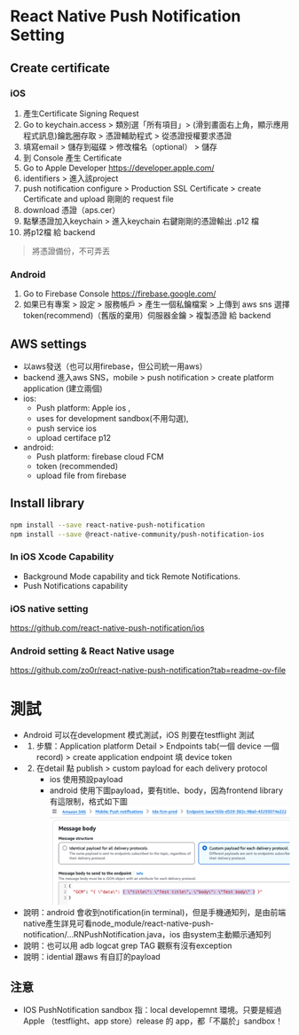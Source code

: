# React Native Push Notification Setting

## Create certificate
### iOS
1. 產生Certificate Signing Request
  1. Go to keychain.access > 類別選「所有項目」> (滑到畫面右上角，顯示應用程式訊息)鑰匙圈存取 > 憑證輔助程式 > 從憑證授權要求憑證
  2. 填寫email > 儲存到磁碟 > 修改檔名（optional） > 儲存
2. 到 Console 產生 Certificate
  1. Go to Apple Developer https://developer.apple.com/
  2. identifiers > 進入該project 
  3. push notification configure > Production SSL Certificate > create Certificate and upload 剛剛的 request file
  4. download 憑證（aps.cer）
  5. 點擊憑證加入keychain > 進入keychain 右鍵剛剛的憑證輸出 .p12 檔
  6. 將p12檔 給 backend
  
> 將憑證備份，不可弄丟  
  
### Android
1. Go to Firebase Console https://firebase.google.com/
2. 如果已有專案 > 設定 > 服務帳戶 > 產生一個私鑰檔案 > 上傳到 aws sns 選擇token(recommend)（舊版的棄用）伺服器金鑰 > 複製憑證 給 backend


## AWS settings
- 以aws發送（也可以用firebase，但公司統一用aws）  
- backend 進入aws SNS，mobile > push notification  > create platform application (建立兩個)   
- ios:
  - Push platform: Apple ios ,
  - uses for development sandbox(不用勾選),
  - push service ios
  - upload certiface p12
- android:
  - Push platform: firebase cloud FCM
  - token (recommended)
  - upload file from firebase

## Install library
```bash
npm install --save react-native-push-notification
npm install --save @react-native-community/push-notification-ios 
```

### In iOS Xcode Capability
- Background Mode capability and tick Remote Notifications.
- Push Notifications capability

### iOS native setting
https://github.com/react-native-push-notification/ios

### Android setting & React Native usage
https://github.com/zo0r/react-native-push-notification?tab=readme-ov-file

# 測試
- Android 可以在development 模式測試，iOS 則要在testflight 測試
- 1. 步驟：Application platform Detail > Endpoints tab(一個 device 一個record) > create application endpoint 填 device token 
- 2. 在detail 點 publish > custom payload for each delivery protocol
     - ios 使用預設payload
     - android 使用下圖payload，要有title、body，因為frontend library有這限制，格式如下圖
       <img src="./aws-sns-android-publish-payload.png"/>
- 說明：android 會收到notification(in terminal)，但是手機通知列，是由前端native產生詳見可看node_module/react-native-push-notification/...RNPushNotification.java，ios 由system主動顯示通知列
- 說明：也可以用 adb logcat grep TAG 觀察有沒有exception
- 說明：idential 跟aws 有自訂的payload




## 注意
- IOS PushNotification sandbox 指：local developemnt 環境。只要是經過 Apple （testflight、app store）release 的 app，都「不屬於」sandbox！

